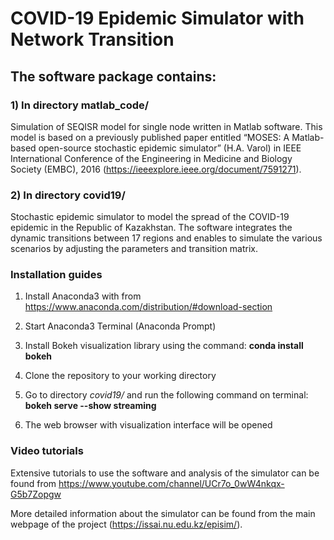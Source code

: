 # COVID-19 Epidemic Simulator with Network Transition

## The software package contains:

### 1) In directory matlab_code/ 
Simulation of SEQISR model for single node written in Matlab software. This model is based on a previously published paper entitled “MOSES: A Matlab-based open-source stochastic epidemic simulator” (H.A. Varol) in IEEE International Conference of the Engineering in Medicine and Biology Society (EMBC), 2016 (https://ieeexplore.ieee.org/document/7591271).

### 2) In directory covid19/
Stochastic epidemic simulator to model the spread of the COVID-19 epidemic in the Republic of Kazakhstan. The software integrates the dynamic transitions between 17 regions and enables to simulate the various scenarios by adjusting the parameters and transition matrix.


### Installation guides

1) Install Anaconda3 with from https://www.anaconda.com/distribution/#download-section

2) Start Anaconda3 Terminal (Anaconda Prompt)

3) Install Bokeh visualization library using the command: **conda install bokeh**

4) Clone the repository to your working directory

5) Go to directory *covid19/* and run the following command on terminal: **bokeh serve --show streaming**

6) The web browser with visualization interface will be opened

### Video tutorials

Extensive tutorials to use the software and analysis of the simulator can be found from https://www.youtube.com/channel/UCr7o_0wW4nkqx-G5b7Zopgw


More detailed information about the simulator can be found from the main webpage of the project (https://issai.nu.edu.kz/episim/).
